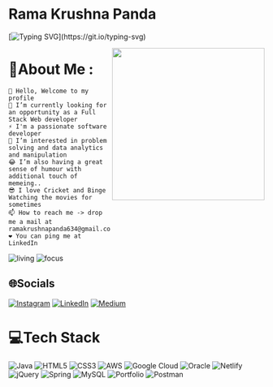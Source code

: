 # Rama Krushna Panda

[![Typing SVG](https://readme-typing-svg.herokuapp.com/?lines=Java+Backend+Developer;Software+Engineer;)](https://git.io/typing-svg)


<img align='right' src="https://media2.giphy.com/media/qgQUggAC3Pfv687qPC/giphy.gif?cid=ecf05e47cq8zq18nxebpo5t2r1dgnmyddibdq953rd74v2xb&rid=giphy.gif&ct=g" height="" width="300" alt="">

# 💫About Me :

    👋 Hello, Welcome to my profile
    🌱 I’m currently looking for an opportunity as a Full Stack Web developer
    ⚡ I'm a passionate software developer
    👀 I’m interested in problem solving and data analytics and manipulation
    😂 I’m also having a great sense of humour with additional touch of memeing..
    😎 I love Cricket and Binge Watching the movies for sometimes
    📫 How to reach me -> drop me a mail at ramakrushnapanda634@gmail.com
    ❤️ You can ping me at LinkedIn
    
![living](https://img.shields.io/badge/living-Hinjilicut,Odisha)
![focus](https://img.shields.io/badge/focus-SoftwareDevelopment-teal)


## 🌐Socials
[![Instagram](https://img.shields.io/badge/Instagram-%23E4405F.svg?logo=Instagram&logoColor=white)](https://www.instagram.com/ramakrushna6/?hl=en)
[![LinkedIn](https://img.shields.io/badge/LinkedIn-%230077B5.svg?logo=linkedin&logoColor=white)](https://www.linkedin.com/in/rama-krushna-panda-0b10a6235/)
[![Medium](https://img.shields.io/badge/Medium-12100E?logo=medium&logoColor=white)](https://account.squarespace.com/) 

# 💻Tech Stack
![Java](https://img.shields.io/badge/java-%23ED8B00.svg?style=for-the-badge&logo=java&logoColor=white) ![HTML5](https://img.shields.io/badge/html5-%23E34F26.svg?style=for-the-badge&logo=html5&logoColor=white) ![CSS3](https://img.shields.io/badge/css3-%231572B6.svg?style=for-the-badge&logo=css3&logoColor=white) ![AWS](https://img.shields.io/badge/AWS-%23FF9900.svg?style=for-the-badge&logo=amazon-aws&logoColor=white) ![Google Cloud](https://img.shields.io/badge/Google%20Cloud-%234285F4.svg?style=for-the-badge&logo=google-cloud&logoColor=white) ![Oracle](https://img.shields.io/badge/Oracle-F80000?style=for-the-badge&logo=oracle&logoColor=white) ![Netlify](https://img.shields.io/badge/netlify-%23000000.svg?style=for-the-badge&logo=netlify&logoColor=#00C7B7) ![jQuery](https://img.shields.io/badge/jquery-%230769AD.svg?style=for-the-badge&logo=jquery&logoColor=white) ![Spring](https://img.shields.io/badge/spring-%236DB33F.svg?style=for-the-badge&logo=spring&logoColor=white) ![MySQL](https://img.shields.io/badge/mysql-%2300f.svg?style=for-the-badge&logo=mysql&logoColor=white) ![Portfolio](https://img.shields.io/badge/Portfolio-%23000000.svg?style=for-the-badge&logo=firefox&logoColor=#FF7139) ![Postman](https://img.shields.io/badge/Postman-FF6C37?style=for-the-badge&logo=postman&logoColor=white)

